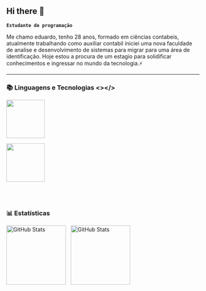 ## Hi there 👋
<link rel="stylesheet" type='text/css' href="https://cdn.jsdelivr.net/gh/devicons/devicon@latest/devicon.min.css" />

<link rel="stylesheet" type='text/css' href="https://cdn.jsdelivr.net/gh/devicons/devicon@latest/devicon.min.css" />
          

**`Estudante de programação`**

Me chamo eduardo, tenho 28 anos, formado em ciências contabeis, atualmente trabalhando como auxiliar contabil iniciei uma nova faculdade de analise e desenvolvimento de sistemas para migrar para uma área de identificação. Hoje estou a procura de um estagio para solidificar conhecimentos e ingressar no mundo da tecnologia.⚡

<p align="left">


</p>

---

### 📚 Linguagens e Tecnologias <></>



<img 
  height = "100"
  src="https://cdn.jsdelivr.net/gh/devicons/devicon@latest/icons/java/java-original.svg" 
  />


<img 
height = "100"          
src="https://cdn.jsdelivr.net/gh/devicons/devicon@latest/icons/python/python-original.svg" />

<br/>
<br/>

### 📊 Estatísticas

<p>
  <img 
    align="left" 
    alt="GitHub Stats" 
    height="155" 
    style="padding-right: 10px;" 
    src="https://github-readme-stats.vercel.app/api?username=eduardoMonteiroFullstack&show_icons=true&theme=tokyonight&include_all_commits=true&locale=pt-br" 
  />

<img 
      align="left" 
      alt="GitHub Stats" 
      height="155" 
      src="https://github-readme-stats.vercel.app/api/top-langs/?username=eduardoMonteiroFullstack&theme=tokyonight&layout=compact&custom_title=Tecnologias&langs_count=9" 
  />

</p>


